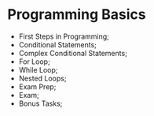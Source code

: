 # Programming Basics

* First Steps in Programming;
* Conditional Statements;
* Complex Conditional Statements;
* For Loop;
* While Loop;
* Nested Loops;
* Exam Prep;
* Exam;
* Bonus Tasks;
